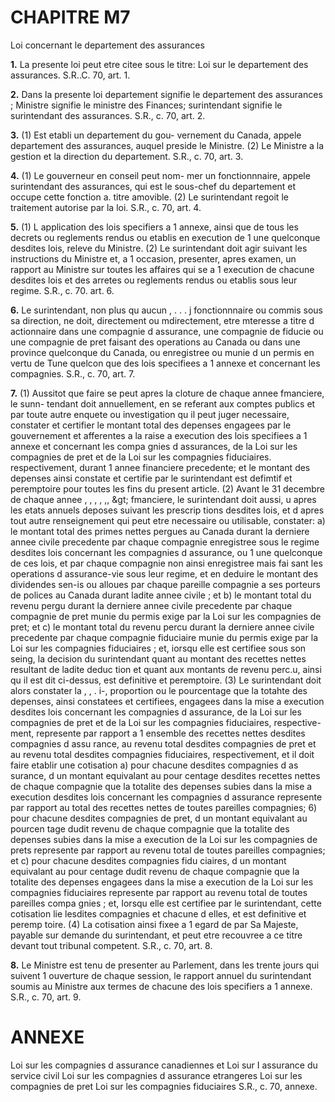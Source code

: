 
# CHAPITRE M7
Loi concernant le departement des assurances

**1.** La presente loi peut etre citee sous le
titre: Loi sur le departement des assurances.
S.R..C. 70, art. 1.

**2.** Dans la presente loi
departement signifie le departement des
assurances ;
Ministre signifie le ministre des Finances;
surintendant signifie le surintendant des
assurances. S.R., c. 70, art. 2.

**3.** (1) Est etabli un departement du gou-
vernement du Canada, appele departement
des assurances, auquel preside le Ministre.
(2) Le Ministre a la gestion et la direction
du departement. S.R., c. 70, art. 3.

**4.** (1) Le gouverneur en conseil peut nom-
mer un fonctionnnaire, appele surintendant
des assurances, qui est le sous-chef du
departement et occupe cette fonction a. titre
amovible.
(2) Le surintendant regoit le traitement
autorise par la loi. S.R., c. 70, art. 4.

**5.** (1) L application des lois specifiers a
1 annexe, ainsi que de tous les decrets ou
reglements rendus ou etablis en execution de
1 une quelconque desdites lois, releve du
Ministre.
(2) Le surintendant doit agir suivant les
instructions du Ministre et, a 1 occasion,
presenter, apres examen, un rapport au
Ministre sur toutes les affaires qui se
a 1 execution de chacune desdites lois et des
arretes ou reglements rendus ou etablis sous
leur regime. S.R., c. 70. art. 6.

**6.** Le surintendant, non plus qu aucun
, . . . j
fonctionnnaire ou commis sous sa direction,
ne doit, directement ou mdirectement, etre
mteresse a titre d actionnaire dans une
compagnie d assurance, une compagnie de
fiducie ou une compagnie de pret faisant des
operations au Canada ou dans une province
quelconque du Canada, ou enregistree ou
munie d un permis en vertu de Tune quelcon
que des lois specifiees a 1 annexe et concernant
les compagnies. S.R., c. 70, art. 7.

**7.** (1) Aussitot que faire se peut apres la
cloture de chaque annee fmanciere, le sunn-
tendant doit annuellement, en se referant aux
comptes publics et par toute autre enquete ou
investigation qu il peut juger necessaire,
constater et certifier le montant total des
depenses engagees par le gouvernement et
afferentes a la raise a execution des lois
specifiees a 1 annexe et concernant les compa
gnies d assurances, de la Loi sur les compagnies
de pret et de la Loi sur les compagnies
fiduciaires. respectivement, durant 1 annee
financiere precedente; et le montant des
depenses ainsi constate et certifie par le
surintendant est defimtif et peremptoire pour
toutes les fins du present article.
(2) Avant le 31 decembre de chaque annee
, , , , ,, &amp;gt;
fmanciere, le surintendant doit aussi, u apres
les etats annuels deposes suivant les prescrip
tions desdites lois, et d apres tout autre
renseignement qui peut etre necessaire ou
utilisable, constater:
a) le montant total des primes nettes
pergues au Canada durant la derniere annee
civile precedente par chaque compagnie
enregistree sous le regime desdites lois
concernant les compagnies d assurance, ou
1 une quelconque de ces lois, et par chaque
compagnie non ainsi enregistree mais fai
sant les operations d assurance-vie sous leur
regime, et en deduire le montant des
dividendes sen-is ou alloues par chaque
pareille compagnie a ses porteurs de polices
au Canada durant ladite annee civile ; et
b) le montant total du revenu pergu durant
la derniere annee civile precedente par
chaque compagnie de pret munie du permis
exige par la Loi sur les compagnies de pret;
et
c) le montant total du revenu percu durant
la derniere annee civile precedente par
chaque compagnie fiduciaire munie du
permis exige par la Loi sur les compagnies
fiduciaires ;
et, iorsqu elle est certifiee sous son seing, la
decision du surintendant quant au montant
des recettes nettes resultant de ladite deduc
tion et quant aux montants de revenu perc.u,
ainsi qu il est dit ci-dessus, est definitive et
peremptoire.
(3) Le surintendant doit alors constater la
, , . i-,
proportion ou le pourcentage que la totahte
des depenses, ainsi constatees et certifiees,
engagees dans la mise a execution desdites
lois concernant les compagnies d assurance,
de la Loi sur les compagnies de pret et de la
Loi sur les compagnies fiduciaires, respective-
ment, represente par rapport a 1 ensemble des
recettes nettes desdites compagnies d assu
rance, au revenu total desdites compagnies de
pret et au revenu total desdites compagnies
fiduciaires, respectivement, et il doit faire
etablir une cotisation
a) pour chacune desdites compagnies d as
surance, d un montant equivalant au pour
centage desdites recettes nettes de chaque
compagnie que la totalite des depenses
subies dans la mise a execution desdites lois
concernant les compagnies d assurance
represente par rapport au total des recettes
nettes de toutes pareilles compagnies;
6) pour chacune desdites compagnies de
pret, d un montant equivalant au pourcen
tage dudit revenu de chaque compagnie
que la totalite des depenses subies dans la
mise a execution de la Loi sur les compagnies
de prets represente par rapport au revenu
total de toutes pareilles compagnies; et
c) pour chacune desdites compagnies fidu
ciaires, d un montant equivalant au pour
centage dudit revenu de chaque compagnie
que la totalite des depenses engagees dans
la mise a execution de la Loi sur les
compagnies fiduciaires represente par rapport
au revenu total de toutes pareilles compa
gnies ;
et, Iorsqu elle est certifiee par le surintendant,
cette cotisation lie lesdites compagnies et
chacune d elles, et est definitive et peremp
toire.
(4) La cotisation ainsi fixee a 1 egard de
par Sa Majeste, payable sur demande du
surintendant, et peut etre recouvree a ce titre
devant tout tribunal competent. S.R., c. 70,
art. 8.

**8.** Le Ministre est tenu de presenter au
Parlement, dans les trente jours qui suivent
1 ouverture de chaque session, le rapport
annuel du surintendant soumis au Ministre
aux termes de chacune des lois specifiers a
1 annexe. S.R., c. 70, art. 9.

# ANNEXE
Loi sur les compagnies d assurance canadiennes et
Loi sur I assurance du service civil
Loi sur les compagnies d assurance etrangeres
Loi sur les compagnies de pret
Loi sur les compagnies fiduciaires
S.R., c. 70, annexe.
